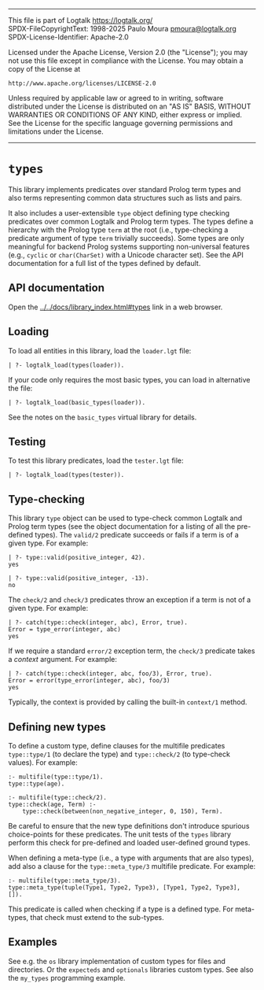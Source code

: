 ________________________________________________________________________

This file is part of Logtalk <https://logtalk.org/>  
SPDX-FileCopyrightText: 1998-2025 Paulo Moura <pmoura@logtalk.org>  
SPDX-License-Identifier: Apache-2.0

Licensed under the Apache License, Version 2.0 (the "License");
you may not use this file except in compliance with the License.
You may obtain a copy of the License at

    http://www.apache.org/licenses/LICENSE-2.0

Unless required by applicable law or agreed to in writing, software
distributed under the License is distributed on an "AS IS" BASIS,
WITHOUT WARRANTIES OR CONDITIONS OF ANY KIND, either express or implied.
See the License for the specific language governing permissions and
limitations under the License.
________________________________________________________________________


`types`
=======

This library implements predicates over standard Prolog term types and 
also terms representing common data structures such as lists and pairs.

It also includes a user-extensible `type` object defining type checking
predicates over common Logtalk and Prolog term types. The types define
a hierarchy with the Prolog type `term` at the root (i.e., type-checking
a predicate argument of type `term` trivially succeeds). Some types are
only meaningful for backend Prolog systems supporting non-universal
features (e.g., `cyclic` or `char(CharSet)` with a Unicode character set).
See the API documentation for a full list of the types defined by default.


API documentation
-----------------

Open the [../../docs/library_index.html#types](../../docs/library_index.html#types)
link in a web browser.


Loading
-------

To load all entities in this library, load the `loader.lgt` file:

	| ?- logtalk_load(types(loader)).

If your code only requires the most basic types, you can load in
alternative the file:

	| ?- logtalk_load(basic_types(loader)).

See the notes on the `basic_types` virtual library for details.


Testing
-------

To test this library predicates, load the `tester.lgt` file:

	| ?- logtalk_load(types(tester)).


Type-checking
-------------

This library `type` object can be used to type-check common Logtalk and Prolog
term types (see the object documentation for a listing of all the pre-defined
types). The `valid/2` predicate succeeds or fails if a term is of a given type.
For example:

	| ?- type::valid(positive_integer, 42).
	yes

	| ?- type::valid(positive_integer, -13).
	no

The `check/2` and `check/3` predicates throw an exception if a term is not of
a given type. For example:

	| ?- catch(type::check(integer, abc), Error, true).
	Error = type_error(integer, abc)
	yes

If we require a standard `error/2` exception term, the `check/3` predicate
takes a *context* argument. For example:

	| ?- catch(type::check(integer, abc, foo/3), Error, true).
	Error = error(type_error(integer, abc), foo/3)
	yes

Typically, the context is provided by calling the built-in `context/1` method.


Defining new types
------------------

To define a custom type, define clauses for the multifile predicates
`type::type/1` (to declare the type) and `type::check/2` (to type-check
values). For example:

	:- multifile(type::type/1).
	type::type(age).

	:- multifile(type::check/2).
	type::check(age, Term) :-
		type::check(between(non_negative_integer, 0, 150), Term).

Be careful to ensure that the new type definitions don't introduce spurious
choice-points for these predicates. The unit tests of the `types` library
perform this check for pre-defined and loaded user-defined ground types.

When defining a meta-type (i.e., a type with arguments that are also types),
add also a clause for the `type::meta_type/3` multifile predicate. For
example:

	:- multifile(type::meta_type/3).
	type::meta_type(tuple(Type1, Type2, Type3), [Type1, Type2, Type3], []).

This predicate is called when checking if a type is a defined type. For
meta-types, that check must extend to the sub-types.


Examples
--------

See e.g. the `os` library implementation of custom types for files and
directories. Or the `expecteds` and `optionals` libraries custom types.
See also the `my_types` programming example.
